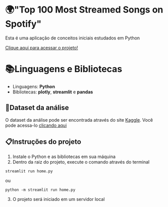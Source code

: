 # 🌍"Top 100 Most Streamed Songs on Spotify"
Esta é uma aplicação de conceitos iniciais estudados em Python

[Clique aqui para acessar o projeto!](https://dadostop100songs.streamlit.app/)


# 📚Linguagens e Bibliotecas
- Linguagens: **Python**
- Bibliotecas: **plotly**, **streamlit** e **pandas**

## 💾Dataset da análise
O dataset da análise pode ser encontrada através do site [Kaggle](https://www.kaggle.com). Você pode acessa-lo [clicando aqui](https://www.kaggle.com/datasets/pavan9065/top-100-most-streamed-songs-on-spotify?resource=download)

## 📋Instruções do projeto
1. Instale o Python e as bibliotecas em sua máquina
2. Dentro da raiz do projeto, execute o comando através do terminal
```
streamlit run home.py
```
ou

```
python -m streamlit run home.py
```
3. O projeto será iniciado em um servidor local
